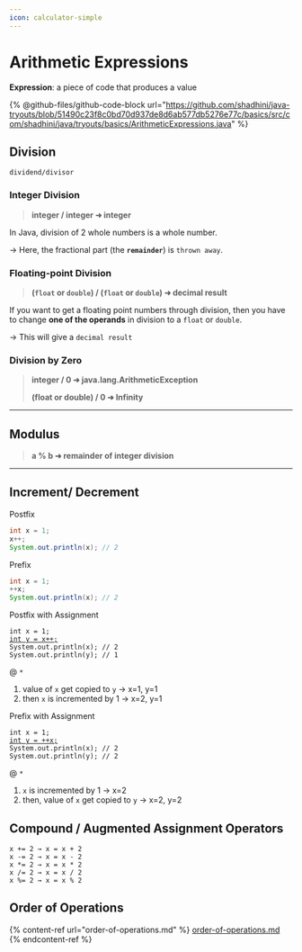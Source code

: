 ```yaml
---
icon: calculator-simple
---
```


# Arithmetic Expressions

**Expression**: a piece of code that produces a value

{% @github-files/github-code-block url="https://github.com/shadhini/java-tryouts/blob/51490c23f8c0bd70d937de8d6ab577db5276e77c/basics/src/com/shadhini/java/tryouts/basics/ArithmeticExpressions.java" %}

## Division

`dividend/divisor`

### Integer Division

> **integer / integer  ➜  integer**

In Java, division of 2 whole numbers is a whole number.

\-> Here, the fractional part (the **`remainder`**) is `thrown away`.

### Floating-point Division

> **(`float` or `double`) / (`float` or `double`)  ➜   decimal result**

If you want to get a floating point numbers through division, then you have to change **one of the operands** in division to a `float` or `double`.

\-> This will give a `decimal result`

### Division by Zero

> **integer / 0    ➜     java.lang.ArithmeticException**
>
> **(float or double) / 0    ➜     Infinity**

***

## Modulus

> **a % b    ➜    remainder of integer division**

***

## Increment/ Decrement

Postfix

```java
int x = 1;
x++;
System.out.println(x); // 2
```

Prefix

```java
int x = 1;
++x;
System.out.println(x); // 2
```

Postfix with Assignment

<pre class="language-java"><code class="lang-java">int x = 1;
<a data-footnote-ref href="#user-content-fn-1">int y = x++;</a>
System.out.println(x); // 2
System.out.println(y); // 1
</code></pre>

@ `*`&#x20;

1. value of `x` get copied to `y` → x=1, y=1
2. then `x` is incremented by 1 → x=2, y=1

Prefix with Assignment

<pre class="language-java"><code class="lang-java">int x = 1;
<a data-footnote-ref href="#user-content-fn-2">int y = ++x;</a>
System.out.println(x); // 2
System.out.println(y); // 2
</code></pre>

@ `*`&#x20;

1. `x` is incremented by 1 → x=2
2. then, value of `x` get copied to `y` → x=2, y=2



## Compound / Augmented Assignment Operators

```
x += 2 → x = x + 2
x -= 2 → x = x - 2
x *= 2 → x = x * 2
x /= 2 → x = x / 2
x %= 2 → x = x % 2
```



## Order of Operations

{% content-ref url="order-of-operations.md" %}
[order-of-operations.md](order-of-operations.md)
{% endcontent-ref %}





[^1]: \*

[^2]: \*
